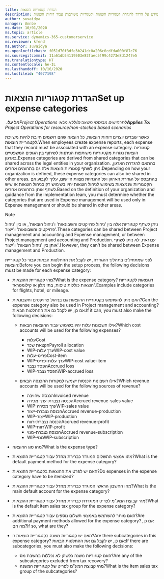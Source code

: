 ```yaml
---
title: הגדרת קטגוריות הוצאות
description: נושא זה מספק מידע על הדרך להגדרת קטגוריות הוצאות וקטגוריות משותפות עבור דוחות הוצאות.
author: suvaidya
manager: Annbe
ms.date: 10/01/2020
ms.topic: article
ms.service: dynamics-365-customerservice
ms.reviewer: kfend
ms.author: suvaidya
ms.openlocfilehash: f051d70f3dfe3b241dc0a206c0cdfda000f87c76
ms.sourcegitcommit: 11a61db54119503e82faec5f99c4273e8d1247e5
ms.translationtype: HT
ms.contentlocale: he-IL
ms.lasthandoff: 10/16/2020
ms.locfileid: "4077198"
---
```

# <a name="set-up-expense-categories"></a><span data-ttu-id="51314-103">הגדרת קטגוריות הוצאות</span><span class="sxs-lookup"><span data-stu-id="51314-103">Set up expense categories</span></span>

<span data-ttu-id="51314-104">_**חל על:** ‏Project Operations לתרחישים מבוססי משאבים/ללא מלאי_</span><span class="sxs-lookup"><span data-stu-id="51314-104">_**Applies To:** Project Operations for resource/non-stocked based scenarios_</span></span>

<span data-ttu-id="51314-105">כאשר עובדים יוצרים דוחות הוצאות, כל הוצאה שהם רושמים חייבת להיות משויכת לקטגוריית הוצאות.</span><span class="sxs-lookup"><span data-stu-id="51314-105">When employees create expense reports, each expense that they record must be associated with an expense category.</span></span> <span data-ttu-id="51314-106">קטגוריות הוצאות נגזרות מקטגוריות משותפות הניתנות לשיתוף בין הגופים המשפטיים בארגון.</span><span class="sxs-lookup"><span data-stu-id="51314-106">Expense categories are derived from shared categories that can be shared across the legal entities in your organization.</span></span> <span data-ttu-id="51314-107">בהתאם להגדרת הארגון, ניתן לשתף קטגוריות הוצאות אלה גם בתחומים אחרים.</span><span class="sxs-lookup"><span data-stu-id="51314-107">Depending on how your organization is defined, these expense categories can also be shared in other areas.</span></span> <span data-ttu-id="51314-108">בהתבסס על הגדרת הארגון ועל ההנחיות מצוות היישום, עליך לקבוע אם הקטגוריות שנמצאות בשימוש לניהול הוצאות יהיו בשימוש רק בניהול הוצאות או שיש לשתף אותן בתחומים אחרים.</span><span class="sxs-lookup"><span data-stu-id="51314-108">Based on the definition of your organization and guidance from the implementation team, you must determine whether the categories that are used in Expense management will be used only in Expense management or should be shared in other areas.</span></span>

> [!NOTE]
> <span data-ttu-id="51314-109">ניתן לשתף קטגוריות אלה בין 'ניהול פרויקטים וחשבונאות' ו'ניהול הוצאות', או בין 'ניהול פרויקטים וחשבונאות' ו'ייצור'.</span><span class="sxs-lookup"><span data-stu-id="51314-109">These categories can be shared between Project management and accounting and Expense management, or between Project management and accounting and Production.</span></span> <span data-ttu-id="51314-110">עם זאת, לא ניתן לשתף אותן בין 'ניהול הוצאות' ו'ייצור'.</span><span class="sxs-lookup"><span data-stu-id="51314-110">However, they can't be shared between Expense management and Production.</span></span>

<span data-ttu-id="51314-111">לפני שמתחילים בתהליך ההגדרה, יש לקבל את ההחלטות הבאות עבור כל קטגוריית הוצאות:</span><span class="sxs-lookup"><span data-stu-id="51314-111">Before you can begin the setup process, the following decisions must be made for each expense category:</span></span>

- <span data-ttu-id="51314-112">מהי קטגוריית ההוצאות?</span><span class="sxs-lookup"><span data-stu-id="51314-112">What is the expense category?</span></span> <span data-ttu-id="51314-113">דוגמאות לקטגוריות הוצאות כוללות טיסות, בתי מלון או קילומטראז'.</span><span class="sxs-lookup"><span data-stu-id="51314-113">Examples include categories for flights, hotel, or mileage.</span></span>
- <span data-ttu-id="51314-114">האם ניתן להשתמש בקטגוריית ההוצאות גם בניהול פרויקטים וחשבונאות?</span><span class="sxs-lookup"><span data-stu-id="51314-114">Can the expense category also be used in Project management and accounting?</span></span> <span data-ttu-id="51314-115">אם כן, יש לקבל גם את ההחלטות הבאות:</span><span class="sxs-lookup"><span data-stu-id="51314-115">If it can, you must also make the following decisions:</span></span>

    - <span data-ttu-id="51314-116">אילו חשבונות עלות יהיו בשימוש עבור ההוצאות הבאות?</span><span class="sxs-lookup"><span data-stu-id="51314-116">Which cost accounts will be used for the following expenses?</span></span>

        - <span data-ttu-id="51314-117">עלות</span><span class="sxs-lookup"><span data-stu-id="51314-117">Cost</span></span>
        - <span data-ttu-id="51314-118">הקצאת שכר</span><span class="sxs-lookup"><span data-stu-id="51314-118">Payroll allocation</span></span>
        - <span data-ttu-id="51314-119">WIP-ערך עלות</span><span class="sxs-lookup"><span data-stu-id="51314-119">WIP-cost value</span></span>
        - <span data-ttu-id="51314-120">פריט-עלות</span><span class="sxs-lookup"><span data-stu-id="51314-120">Cost-item</span></span>
        - <span data-ttu-id="51314-121">WIP-ערך עלות-פריט</span><span class="sxs-lookup"><span data-stu-id="51314-121">WIP-cost value-item</span></span>
        - <span data-ttu-id="51314-122">הפסד נצבר</span><span class="sxs-lookup"><span data-stu-id="51314-122">Accrued loss</span></span>
        - <span data-ttu-id="51314-123">WIP-הפסד נצבר</span><span class="sxs-lookup"><span data-stu-id="51314-123">WIP-accrued loss</span></span>

    - <span data-ttu-id="51314-124">אילו חשבונות הכנסות ישמשו למקורות ההכנסה הבאים?</span><span class="sxs-lookup"><span data-stu-id="51314-124">Which revenue accounts will be used for the following sources of revenue?</span></span>

        - <span data-ttu-id="51314-125">הכנסה שחויבה</span><span class="sxs-lookup"><span data-stu-id="51314-125">Invoiced revenue</span></span>
        - <span data-ttu-id="51314-126">הכנסה נצברת-ערך מכירה</span><span class="sxs-lookup"><span data-stu-id="51314-126">Accrued revenue-sales value</span></span>
        - <span data-ttu-id="51314-127">WIP-ערך מכירה</span><span class="sxs-lookup"><span data-stu-id="51314-127">WIP-sales value</span></span>
        - <span data-ttu-id="51314-128">הכנסה נצברת-ייצור</span><span class="sxs-lookup"><span data-stu-id="51314-128">Accrued revenue-production</span></span>
        - <span data-ttu-id="51314-129">WIP-ייצור</span><span class="sxs-lookup"><span data-stu-id="51314-129">WIP-production</span></span>
        - <span data-ttu-id="51314-130">הכנסה נצברת-רווח</span><span class="sxs-lookup"><span data-stu-id="51314-130">Accrued revenue-profit</span></span>
        - <span data-ttu-id="51314-131">WIP-רווח</span><span class="sxs-lookup"><span data-stu-id="51314-131">WIP-profit</span></span>
        - <span data-ttu-id="51314-132">הכנסה נצברת-מנוי</span><span class="sxs-lookup"><span data-stu-id="51314-132">Accrued revenue-subscription</span></span>
        - <span data-ttu-id="51314-133">WIP-מנוי</span><span class="sxs-lookup"><span data-stu-id="51314-133">WIP-subscription</span></span>

- <span data-ttu-id="51314-134">מהו סוג ההוצאה?</span><span class="sxs-lookup"><span data-stu-id="51314-134">What is the expense type?</span></span>
- <span data-ttu-id="51314-135">מהו אמצעי התשלום המוגדר כברירת מחדל עבור קטגוריית ההוצאות?</span><span class="sxs-lookup"><span data-stu-id="51314-135">What is the default payment method for the expense category?</span></span>
- <span data-ttu-id="51314-136">האם יש לפרט את ההוצאות בקטגוריית ההוצאות?</span><span class="sxs-lookup"><span data-stu-id="51314-136">Do expenses in the expense category have to be itemized?</span></span>
- <span data-ttu-id="51314-137">מהו החשבון הראשי המוגדר כברירת מחדל עבור קטגוריית ההוצאות?</span><span class="sxs-lookup"><span data-stu-id="51314-137">What is the main default account for the expense category?</span></span>
- <span data-ttu-id="51314-138">מהי קבוצת המע"מ לפריט המוגדרת כברירת מחדל עבור קטגוריית ההוצאות?</span><span class="sxs-lookup"><span data-stu-id="51314-138">What is the default item sales tax group for the expense category?</span></span>
- <span data-ttu-id="51314-139">האם מותר להשתמש באמצעי תשלום נוספים עבור קטגוריית ההוצאות?</span><span class="sxs-lookup"><span data-stu-id="51314-139">Are additional payment methods allowed for the expense category?</span></span> <span data-ttu-id="51314-140">אם כן, מה הם?</span><span class="sxs-lookup"><span data-stu-id="51314-140">If so, what are they?</span></span>
- <span data-ttu-id="51314-141">האם יש קטגוריות משנה בקטגוריית הוצאות זו?</span><span class="sxs-lookup"><span data-stu-id="51314-141">Are there subcategories in this expense category?</span></span> <span data-ttu-id="51314-142">אם כן, יש לקבל גם את ההחלטות הבאות:</span><span class="sxs-lookup"><span data-stu-id="51314-142">If there are subcategories, you must also make the following decisions:</span></span>

    - <span data-ttu-id="51314-143">האם קטגוריות משנה כלשהן לא נכללות בהשבת מס?</span><span class="sxs-lookup"><span data-stu-id="51314-143">Are any of the subcategories excluded from tax recovery?</span></span>
    - <span data-ttu-id="51314-144">מהי קבוצת המע"מ לפריט של קטגוריות המשנה?</span><span class="sxs-lookup"><span data-stu-id="51314-144">What is the item sales tax group of the subcategories?</span></span>
